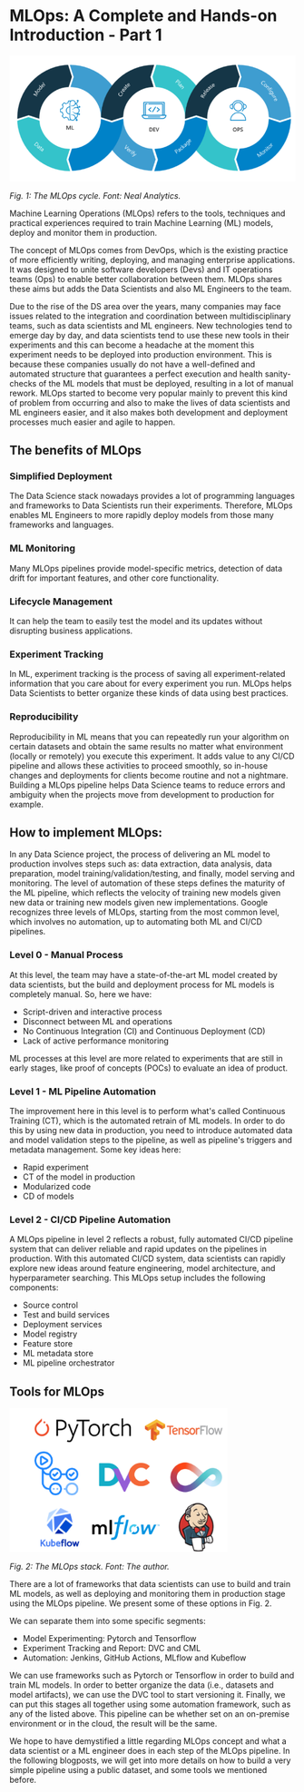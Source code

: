 # MLOps: A Complete and Hands-on Introduction - Part 1

<img src="./images/MLOps.png" alt="MLOps-Cycle" width="600"/>

*Fig. 1: The MLOps cycle. Font: Neal Analytics.*

<!-- ![MLOps-Cycle](./images/MLOps.png) -->

Machine Learning Operations (MLOps) refers to the tools, techniques and practical experiences required to train Machine
Learning (ML) models, deploy and monitor them in production.

The concept of MLOps comes from DevOps, which is the existing practice of more efficiently writing, deploying, and
managing enterprise applications. It was designed to unite software developers (Devs) and IT operations teams (Ops) to
enable better collaboration between them. MLOps shares these aims but adds the Data Scientists and also ML Engineers to
the team.

Due to the rise of the DS area over the years, many companies may face issues related to the integration and
coordination between multidisciplinary teams, such as data scientists and ML engineers. New technologies tend to emerge
day by day, and data scientists tend to use these new tools in their experiments and this can become a headache at the
moment this experiment needs to be deployed into production environment. This is because these companies usually do not
have a well-defined and automated structure that guarantees a perfect execution and health sanity-checks of the ML
models that must be deployed, resulting in a lot of manual rework. MLOps started to become very popular mainly to
prevent this kind of problem from occurring and also to make the lives of data scientists and ML engineers easier, and
it also makes both development and deployment processes much easier and agile to happen.

## The benefits of MLOps

### Simplified Deployment

The Data Science stack nowadays provides a lot of programming languages and frameworks to Data Scientists run their
experiments. Therefore, MLOps enables ML Engineers to more rapidly deploy models from those many frameworks and
languages.

### ML Monitoring

Many MLOps pipelines provide model-specific metrics, detection of data drift for important features, and other core
functionality.

### Lifecycle Management

It can help the team to easily test the model and its updates without disrupting business applications.

### Experiment Tracking

In ML, experiment tracking is the process of saving all experiment-related information that you care about for every
experiment you run. MLOps helps Data Scientists to better organize these kinds of data using best practices.

### Reproducibility

Reproducibility in ML means that you can repeatedly run your algorithm on certain datasets and obtain the same results
no matter what environment (locally or remotely) you execute this experiment. It adds value to any CI/CD pipeline and
allows these activities to proceed smoothly, so in-house changes and deployments for clients become routine and not a
nightmare. Building a MLOps pipeline helps Data Science teams to reduce errors and ambiguity when the projects move from
development to production for example.

## How to implement MLOps:

In any Data Science project, the process of delivering an ML model to production involves steps such as: data
extraction, data analysis, data preparation, model training/validation/testing, and finally, model serving and
monitoring. The level of automation of these steps defines the maturity of the ML pipeline, which reflects the velocity
of training new models given new data or training new models given new implementations. Google recognizes three levels
of MLOps, starting from the most common level, which involves no automation, up to automating both ML and CI/CD
pipelines.

### Level 0 - Manual Process

At this level, the team may have a state-of-the-art ML model created by data scientists, but the build and deployment
process for ML models is completely manual. So, here we have:

- Script-driven and interactive process
- Disconnect between ML and operations
- No Continuous Integration (CI) and Continuous Deployment (CD)
- Lack of active performance monitoring

ML processes at this level are more related to experiments that are still in early stages, like proof of concepts (POCs)
to evaluate an idea of product.

### Level 1 - ML Pipeline Automation

The improvement here in this level is to perform what's called Continuous Training (CT), which is the automated retrain
of ML models. In order to do this by using new data in production, you need to introduce automated data and model
validation steps to the pipeline, as well as pipeline's triggers and metadata management. Some key ideas here:

- Rapid experiment
- CT of the model in production
- Modularized code
- CD of models

### Level 2 - CI/CD Pipeline Automation

A MLOps pipeline in level 2 reflects a robust, fully automated CI/CD pipeline system that can deliver reliable and rapid
updates on the pipelines in production. With this automated CI/CD system, data scientists can rapidly explore new ideas
around feature engineering, model architecture, and hyperparameter searching. This MLOps setup includes the following
components:

- Source control
- Test and build services
- Deployment services
- Model registry
- Feature store
- ML metadata store
- ML pipeline orchestrator

## Tools for MLOps

<img src="./images/MLOps-Stack.png" alt="MLOps-Stack" width="384"/>

*Fig. 2: The MLOps stack. Font: The author.*

<!-- ![MLOps-Stack](./images/MLOps-Stack.png) -->

There are a lot of frameworks that data scientists can use to build and train ML models, as well as deploying and
monitoring them in production stage using the MLOps pipeline. We present some of these options in Fig. 2.

We can separate them into some specific segments:

- Model Experimenting: Pytorch and Tensorflow
- Experiment Tracking and Report: DVC and CML
- Automation: Jenkins, GitHub Actions, MLflow and Kubeflow

We can use frameworks such as Pytorch or Tensorflow in order to build and train ML models. In order to better organize
the data (i.e., datasets and model artifacts), we can use the DVC tool to start versioning it. Finally, we can put this
stages all together using some automation framework, such as any of the listed above. This pipeline can be whether set
on an on-premise environment or in the cloud, the result will be the same.

We hope to have demystified a little regarding MLOps concept and what a data scientist or a ML engineer does in each
step of the MLOps pipeline. In the following blogposts, we will get into more details on how to build a very simple
pipeline using a public dataset, and some tools we mentioned before.